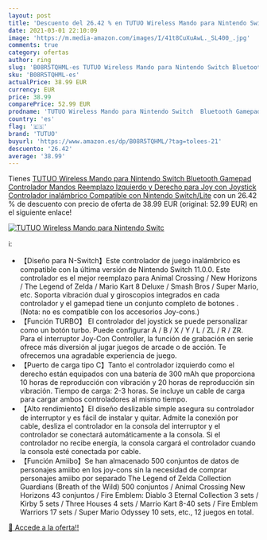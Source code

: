 ```yaml
---
layout: post
title: 'Descuento del 26.42 % en TUTUO Wireless Mando para Nintendo Switc'
date: 2021-03-01 22:10:09
image: 'https://m.media-amazon.com/images/I/41t8CuXuAwL._SL400_.jpg'
comments: true
category: ofertas
author: ring
slug: 'B08R5TQHML-es TUTUO Wireless Mando para Nintendo Switch Bluetooth...'
sku: 'B08R5TQHML-es'
actualPrice: 38.99 EUR
currency: EUR
price: 38.99
comparePrice: 52.99 EUR
prodname: 'TUTUO Wireless Mando para Nintendo Switch  Bluetooth Gamepad Controlador  Mandos Reemplazo Izquierdo y Derecho para Joy con  Joystick Controlador inalámbrico Compatible con Nintendo Switch/Lite'
country: 'es'
flag: '🇪🇸'
brand: 'TUTUO'
buyurl: 'https://www.amazon.es/dp/B08R5TQHML/?tag=tolees-21'
descuento: '26.42'
average: '38.99'
---
```


Tienes [TUTUO Wireless Mando para Nintendo Switch  Bluetooth Gamepad Controlador  Mandos Reemplazo Izquierdo y Derecho para Joy con  Joystick Controlador inalámbrico Compatible con Nintendo Switch/Lite](https://www.amazon.es/dp/B08R5TQHML/?tag=tolees-21) con un 26.42 % de descuento con precio de oferta de 38.99 EUR (original: 52.99 EUR) en el siguiente enlace!

[![TUTUO Wireless Mando para Nintendo Switc](https://m.media-amazon.com/images/I/41t8CuXuAwL._SL400_.jpg)](https://www.amazon.es/dp/B08R5TQHML/?tag=tolees-21)

ℹ️:

- 【Diseño para N-Switch】Este controlador de juego inalámbrico es compatible con la última versión de Nintendo Switch 11.0.0. Este controlador es el mejor reemplazo para Animal Crossing / New Horizons / The Legend of Zelda / Mario Kart 8 Deluxe / Smash Bros / Super Mario, etc. Soporta vibración dual y giroscopios integrados en cada controlador y el gamepad tiene un conjunto completo de botones . (Nota: no es compatible con los accesorios Joy-cons.)
- 【Función TURBO】 El controlador del joystick se puede personalizar como un botón turbo. Puede configurar A / B / X / Y / L / ZL / R / ZR. Para el interruptor Joy-Con Controller, la función de grabación en serie ofrece más diversión al jugar juegos de arcade o de acción. Te ofrecemos una agradable experiencia de juego.
- 【Puerto de carga tipo C】Tanto el controlador izquierdo como el derecho están equipados con una batería de 300 mAh que proporciona 10 horas de reproducción con vibración y 20 horas de reproducción sin vibración. Tiempo de carga: 2-3 horas. Se incluye un cable de carga para cargar ambos controladores al mismo tiempo.
- 【Alto rendimiento】El diseño deslizable simple asegura su controlador de interruptor y es fácil de instalar y quitar. Admite la conexión por cable, desliza el controlador en la consola del interruptor y el controlador se conectará automáticamente a la consola. Si el controlador no recibe energía, la consola cargará el controlador cuando la consola esté conectada por cable.
- 【Función Amiibo】Se han almacenado 500 conjuntos de datos de personajes amiibo en los joy-cons sin la necesidad de comprar personajes amiibo por separado The Legend of Zelda Collection Guardians (Breath of the Wild) 500 conjuntos / Animal Crossing New Horizons 43 conjuntos / Fire Emblem: Diablo 3 Eternal Collection 3 sets / Kirby 5 sets / Three Houses 4 sets / Marrio Kart 8-40 sets / Fire Emblem Warriors 17 sets / Super Mario Odyssey 10 sets, etc., 12 juegos en total.

[🛒 Accede a la oferta!!](https://www.amazon.es/dp/B08R5TQHML/?tag=tolees-21)
